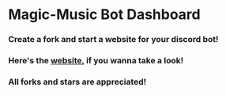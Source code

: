 # Magic-Music Bot Dashboard

### Create a fork and start a website for your discord bot!

### Here's the [website](https://Magic-Music-Dashboard.xsaitokungx.repl.co), if you wanna take a look!

### All forks and stars are appreciated!
